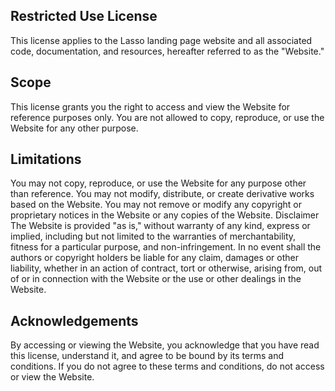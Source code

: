 ## Restricted Use License

This license applies to the Lasso landing page website and all associated code, documentation, and resources, hereafter referred to as the "Website."

## Scope

This license grants you the right to access and view the Website for reference purposes only. You are not allowed to copy, reproduce, or use the Website for any other purpose.

## Limitations
You may not copy, reproduce, or use the Website for any purpose other than reference.
You may not modify, distribute, or create derivative works based on the Website.
You may not remove or modify any copyright or proprietary notices in the Website or any copies of the Website.
Disclaimer
The Website is provided "as is," without warranty of any kind, express or implied, including but not limited to the warranties of merchantability, fitness for a particular purpose, and non-infringement. In no event shall the authors or copyright holders be liable for any claim, damages or other liability, whether in an action of contract, tort or otherwise, arising from, out of or in connection with the Website or the use or other dealings in the Website.

## Acknowledgements
By accessing or viewing the Website, you acknowledge that you have read this license, understand it, and agree to be bound by its terms and conditions. If you do not agree to these terms and conditions, do not access or view the Website.
